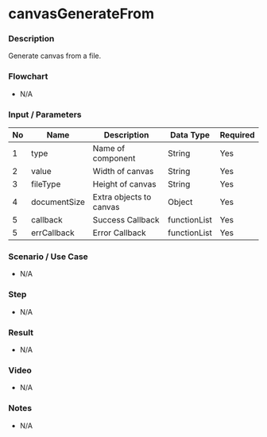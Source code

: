 # canvasGenerateFrom

### Description

Generate canvas from a file.

### Flowchart

- N/A

### Input / Parameters

| No | Name | Description | Data Type | Required |
| ------ | ------ | ------ |------ | ------ |
| 1 | type | Name of component | String | Yes |
| 2 | value | Width of canvas | String | Yes | 
| 3 | fileType | Height of canvas | String | Yes | 
| 4 | documentSize | Extra objects to canvas | Object | Yes | 
| 5 | callback | Success Callback | functionList | Yes | 
| 5 | errCallback | Error Callback | functionList | Yes | 

### Scenario / Use Case

- N/A

### Step

- N/A

### Result

- N/A

### Video

- N/A

### Notes

- N/A